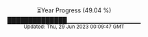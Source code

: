 <p align="center">
⏳Year Progress (49.04 %) <br>
██████████████▁▁▁▁▁▁▁▁▁▁▁▁▁▁▁▁ <br>
<sub>Updated: Thu, 29 Jun 2023 00:09:47 GMT</sub>
</p>

